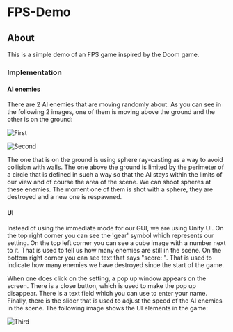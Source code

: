 # FPS-Demo

## About
This is a simple demo of an FPS game inspired by the Doom game.

### Implementation
#### AI enemies
There are 2 AI enemies that are moving randomly about. As you can see in the following 2 images, one of them is moving above the ground and the other is on the ground: 


![First](https://github.com/CuriousGeekyDude/FPS-Game/assets/130616138/f4523bfb-03ef-48e4-9ed6-caee5db0db50)


![Second](https://github.com/CuriousGeekyDude/FPS-Game/assets/130616138/014d0f4d-4687-42d9-a499-07a10a43bbb8)


The one that is on the ground is using sphere ray-casting as a way to avoid collision with walls. The one above the ground is limited by the perimeter of a circle that is defined in such a way so that the AI stays within the limits of our view and of course the area of the scene. We can shoot spheres at these enemies. The moment one of them is shot with a sphere, they are destroyed and a new one is respawned. 

#### UI
Instead of using the immediate mode for our GUI, we are using Unity UI. On the top right corner you can see the 'gear' symbol which represents our setting. On the top left corner you can see a cube image with a number next to it. That is used to tell us how many enemies are still in the scene. On the bottom right corner you can see text that says "score: ". That is used to indicate how many enemies we have destroyed since the start of the game.

When one does click on the setting, a pop up window appears on the screen. There is a close button, which is used to make the pop up disappear. There is a text field which you can use to enter your name. Finally, there is the slider that is used to adjust the speed of the AI enemies in the scene. The following image shows the UI elements in the game: 

![Third](https://github.com/CuriousGeekyDude/FPS-Game/assets/130616138/7a6c2c3a-ed42-4dc5-8770-acd6fb4c69e6)

